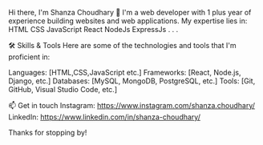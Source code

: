 Hi there, I'm Shanza Choudhary 👋
I'm a web developer with 1 plus year of experience building websites and web applications. My expertise lies in:
HTML
CSS 
JavaScript
React
NodeJs
ExpressJs 
.
.
.


🛠️ Skills & Tools
Here are some of the technologies and tools that I'm proficient in:

Languages: [HTML,CSS,JavaScript etc.]
Frameworks: [React, Node.js, Django, etc.]
Databases: [MySQL, MongoDB, PostgreSQL, etc.]
Tools: [Git, GitHub, Visual Studio Code, etc.]

📫 Get in touch
Instagram: https://www.instagram.com/shanza.choudhary/
LinkedIn: https://www.linkedin.com/in/shanza-choudhary/

Thanks for stopping by!
